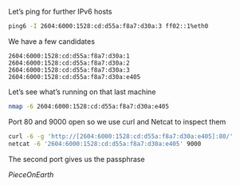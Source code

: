 Let’s ping for further IPv6 hosts

``` bash
ping6 -I 2604:6000:1528:cd:d55a:f8a7:d30a:3 ff02::1%eth0
```

We have a few candidates

``` 
2604:6000:1528:cd:d55a:f8a7:d30a:1
2604:6000:1528:cd:d55a:f8a7:d30a:2
2604:6000:1528:cd:d55a:f8a7:d30a:3
2604:6000:1528:cd:d55a:f8a7:d30a:e405
```

Let’s see what’s running on that last machine

``` bash
nmap -6 2604:6000:1528:cd:d55a:f8a7:d30a:e405
```

Port 80 and 9000 open so we use curl and Netcat to inspect them

``` bash
curl -6 -g 'http://[2604:6000:1528:cd:d55a:f8a7:d30a:e405]:80/'
netcat -6 '2604:6000:1528:cd:d55a:f8a7:d30a:e405' 9000
```

The second port gives us the passphrase

*PieceOnEarth*
